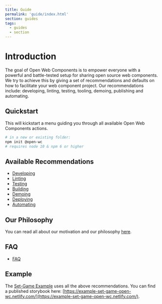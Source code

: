 ```yaml
---
title: Guide
permalink: 'guide/index.html'
section: guides
tags:
  - guides
  - section
---
```


# Introduction

The goal of Open Web Components is to empower everyone with a powerful and battle-tested setup for sharing open source web components. We try to achieve this by giving a set of recommendations and defaults on how to facilitate your web component project. Our recommendations include: developing, linting, testing, tooling, demoing, publishing and automating.

## Quickstart

This will kickstart a menu guiding you through all available Open Web Components actions.

```bash
# in a new or existing folder:
npm init @open-wc
# requires node 10 & npm 6 or higher
```

## Available Recommendations

- [Developing](/developing/)
- [Linting](/linting/)
- [Testing](/testing/)
- [Building](/building/)
- [Demoing](/demoing/)
- [Deploying](/deploying/)
- [Automating](/automating/)

## Our Philosophy

You can read all about our motivation and our philosophy [here](/about/).

## FAQ

- [FAQ](/faq/)

## Example

The [Set-Game Example](https://github.com/open-wc/example-vanilla-set-game/) uses all the above recommendations.
You can find a published storybook here: [https://example-set-game-open-wc.netlify.com/](https://example-set-game-open-wc.netlify.com/).
